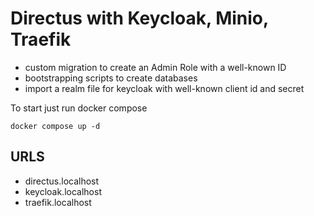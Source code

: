 # Directus with Keycloak, Minio, Traefik

* custom migration to create an Admin Role with a well-known ID
* bootstrapping scripts to create databases 
* import a realm file for keycloak with well-known client id and secret

To start just run docker compose

```
docker compose up -d 
```

## URLS

* directus.localhost
* keycloak.localhost
* traefik.localhost